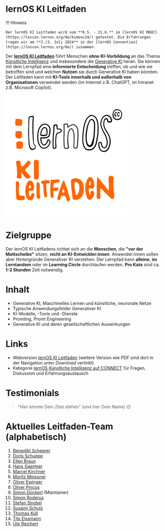 # lernOS KI Leitfaden

!!! Hinweis

    Der lernOS KI Leitfaden wird vom **6.5. - 21.6.** im [lernOS KI MOOC](https://loscon.lernos.org/de/kimooc24/) getestet. Die Erfahrungen tragen wir am **2./3. Juli 2024** in der [lernOS Convention](https://loscon.lernos.org/de/) zusammen.
    
Der [**lernOS KI Leitfaden**](https://ai.lernos.org/de/) führt Menschen **ohne KI-Vorbildung** an das Thema [Künstliche Intelligenz](https://de.wikipedia.org/wiki/K%C3%BCnstliche_Intelligenz) und insbesondere die [Generative KI](https://en.wikipedia.org/wiki/Generative_artificial_intelligence) heran. Sie können mit dem Lernpfad eine **informierte Entscheidung** treffen, ob und wie sie betroffen sind und welchen **Nutzen** sie durch Generative KI haben könnten. Der Leitfaden kann mit **KI-Tools innerhalb und außerhalb von Organisationen** verwendet werden (im Internet z.B. ChatGPT, im Intranet z.B. Microsoft Copilot).

![](../images/lernos-ai-lernpfad-gif.gif)

# Zielgruppe
Der lernOS KI Leitfadens richtet sich an die **Menschen**, die **"vor der Mattscheibe"** sitzen, **nicht an KI-Entwickler:innen**. Anwender:innen sollen aber Hintergründe Generativer KI verstehen. Der Lernpfad kann **alleine**, **im Lerntandem** oder im **Learning Circle** durchlaufen werden. **Pro Kata** sind ca. **1-2 Stunden** Zeit notwendig.

# Inhalt
- Generative KI, Maschinelles Lernen und künstliche, neuronale Netze
- Typische Anwendungsfelder Generativer KI
- KI-Modelle, -Tools und -Dienste
- Promting, Promt Engineering
- Generative KI und deren gesellschaftlichen Auswirkungen

# Links
- Webversion [lernOS KI Leitfaden](https://ai.lernos.org/de/) (weitere Version wie PDF sind dort in der Navigation unter *Download* verlinkt)
- Kategorie [lernOS Künstliche Intelligenz auf CONNECT](https://community.cogneon.de/c/lernos/lernos-kuenstliche-intelligenz/76) für Fragen, Diskussion und Erfahrungsaustausch

# Testimonials
>   "Hier könnte Dein Zitat stehen" (und hier Dein Name) 😉

# Aktuelles Leitfaden-Team (alphabetisch)
1. [Benedikt Scheerer](https://www.linkedin.com/in/benedikt-scheerer-6020ba18/)
1. [Doris Schuppe](https://www.linkedin.com/in/doschu/)
1. [Ellen Braun](https://www.linkedin.com/in/ellen-braun-work-and-feelgood/)
1. [Hans Gaertner](https://www.linkedin.com/in/hgaertner/)
1. [Marcel Kirchner](https://www.linkedin.com/in/marcelkirchner/)
1. [Moritz Meissner](https://www.linkedin.com/in/moritz-meissner/)
1. [Oliver Ewinger](https://www.linkedin.com/in/oliver-ewinger/)
1. [Oliver Pincus](https://www.linkedin.com/in/oliverpincus/)
1. [Simon Dückert](https://www.linkedin.com/in/simondueckert/) (Maintainer)
1. [Simon Roderus](https://www.linkedin.com/in/simon-roderus/)
1. [Stefan Strobel](https://www.linkedin.com/in/stefan-strobel-haiilo/)
1. [Susann Schulz](https://www.linkedin.com/in/susannschulz/)
1. [Thomas Küll](https://www.linkedin.com/in/thomas-k%C3%BCll-46a5b1162/)
1. [Tilo Eissmann](https://www.linkedin.com/in/tilo-ei%C3%9Fmann-09a58369/)
1. [Ute Reichert](https://www.linkedin.com/in/ute-reichert-6945141a3/)
